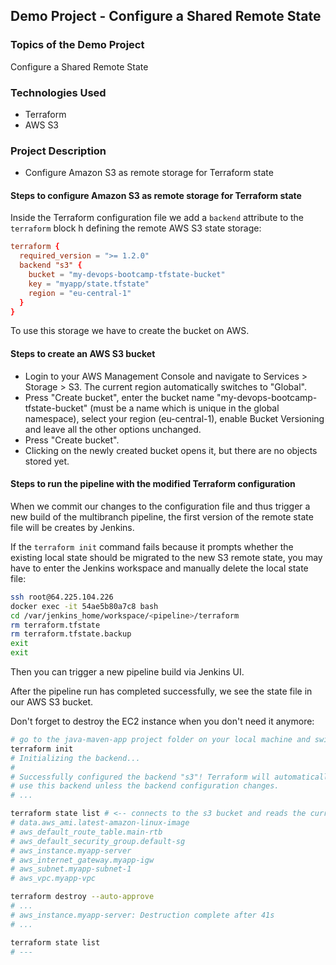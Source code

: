 ## Demo Project - Configure a Shared Remote State

### Topics of the Demo Project
Configure a Shared Remote State

### Technologies Used
- Terraform
- AWS S3

### Project Description
- Configure Amazon S3 as remote storage for Terraform state

#### Steps to configure Amazon S3 as remote storage for Terraform state
Inside the Terraform configuration file we add a `backend` attribute to the `terraform` block h defining the remote AWS S3 state storage:

```conf
terraform {
  required_version = ">= 1.2.0"
  backend "s3" {
    bucket = "my-devops-bootcamp-tfstate-bucket"
    key = "myapp/state.tfstate"
    region = "eu-central-1"
  }
}
```

To use this storage we have to create the bucket on AWS.

#### Steps to create an AWS S3 bucket
- Login to your AWS Management Console and navigate to Services > Storage > S3. The current region automatically switches to "Global".
- Press "Create bucket", enter the bucket name "my-devops-bootcamp-tfstate-bucket" (must be a name which is unique in the global namespace), select your region (eu-central-1), enable Bucket Versioning and leave all the other options unchanged.
- Press "Create bucket".
- Clicking on the newly created bucket opens it, but there are no objects stored yet.

#### Steps to run the pipeline with the modified Terraform configuration
When we commit our changes to the configuration file and thus trigger a new build of the multibranch pipeline, the first version of the remote state file will be creates by Jenkins.

If the `terraform init` command fails because it prompts whether the existing local state should be migrated to the new S3 remote state, you may have to enter the Jenkins workspace and manually delete the local state file:

```sh
ssh root@64.225.104.226
docker exec -it 54ae5b80a7c8 bash
cd /var/jenkins_home/workspace/<pipeline>/terraform
rm terraform.tfstate
rm terraform.tfstate.backup
exit
exit
```

Then you can trigger a new pipeline build via Jenkins UI.

After the pipeline run has completed successfully, we see the state file in our AWS S3 bucket.

Don't forget to destroy the EC2 instance when you don't need it anymore:

```sh
# go to the java-maven-app project folder on your local machine and switch to the terraform folder
terraform init
# Initializing the backend...
# 
# Successfully configured the backend "s3"! Terraform will automatically
# use this backend unless the backend configuration changes.
# ...

terraform state list # <-- connects to the s3 bucket and reads the current state from there
# data.aws_ami.latest-amazon-linux-image
# aws_default_route_table.main-rtb
# aws_default_security_group.default-sg
# aws_instance.myapp-server
# aws_internet_gateway.myapp-igw
# aws_subnet.myapp-subnet-1
# aws_vpc.myapp-vpc

terraform destroy --auto-approve
# ...
# aws_instance.myapp-server: Destruction complete after 41s
# ...

terraform state list
# ---
```
